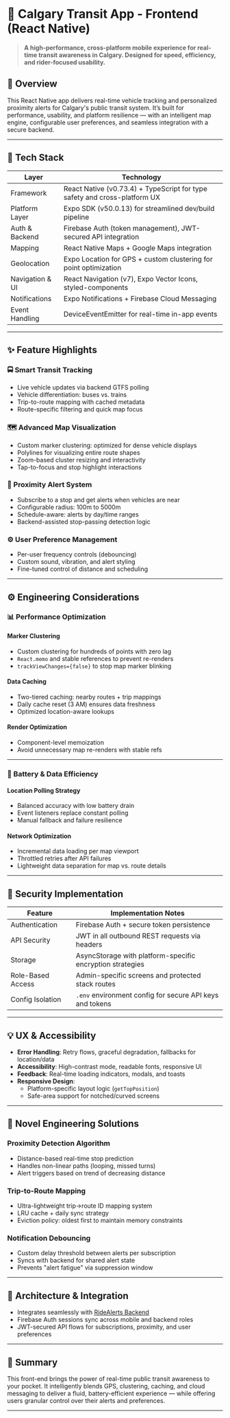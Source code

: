 # 🚦 Calgary Transit App - Frontend (React Native)

> **A high-performance, cross-platform mobile experience for real-time transit awareness in Calgary. Designed for speed, efficiency, and rider-focused usability.**

## 📖 Overview

This React Native app delivers real-time vehicle tracking and personalized proximity alerts for Calgary's public transit system. It’s built for performance, usability, and platform resilience — with an intelligent map engine, configurable user preferences, and seamless integration with a secure backend.

---

## 🧰 Tech Stack

| Layer               | Technology                                                                 |
|---------------------|----------------------------------------------------------------------------|
| Framework           | React Native (v0.73.4) + TypeScript for type safety and cross-platform UX |
| Platform Layer      | Expo SDK (v50.0.13) for streamlined dev/build pipeline                     |
| Auth & Backend      | Firebase Auth (token management), JWT-secured API integration             |
| Mapping             | React Native Maps + Google Maps integration                                |
| Geolocation         | Expo Location for GPS + custom clustering for point optimization          |
| Navigation & UI     | React Navigation (v7), Expo Vector Icons, styled-components               |
| Notifications       | Expo Notifications + Firebase Cloud Messaging                              |
| Event Handling      | DeviceEventEmitter for real-time in-app events                            |

---

## ✨ Feature Highlights

### 🚍 Smart Transit Tracking
- Live vehicle updates via backend GTFS polling
- Vehicle differentiation: buses vs. trains
- Trip-to-route mapping with cached metadata
- Route-specific filtering and quick map focus

### 🗺️ Advanced Map Visualization
- Custom marker clustering: optimized for dense vehicle displays
- Polylines for visualizing entire route shapes
- Zoom-based cluster resizing and interactivity
- Tap-to-focus and stop highlight interactions

### 🔔 Proximity Alert System
- Subscribe to a stop and get alerts when vehicles are near
- Configurable radius: 100m to 5000m
- Schedule-aware: alerts by day/time ranges
- Backend-assisted stop-passing detection logic

### ⚙️ User Preference Management
- Per-user frequency controls (debouncing)
- Custom sound, vibration, and alert styling
- Fine-tuned control of distance and scheduling

---

## ⚙️ Engineering Considerations

### 📊 Performance Optimization

#### Marker Clustering
- Custom clustering for hundreds of points with zero lag
- `React.memo` and stable references to prevent re-renders
- `trackViewChanges={false}` to stop map marker blinking

#### Data Caching
- Two-tiered caching: nearby routes + trip mappings
- Daily cache reset (3 AM) ensures data freshness
- Optimized location-aware lookups

#### Render Optimization
- Component-level memoization
- Avoid unnecessary map re-renders with stable refs

---

### 🔋 Battery & Data Efficiency

#### Location Polling Strategy
- Balanced accuracy with low battery drain
- Event listeners replace constant polling
- Manual fallback and failure resilience

#### Network Optimization
- Incremental data loading per map viewport
- Throttled retries after API failures
- Lightweight data separation for map vs. route details

---

## 🔐 Security Implementation

| Feature                  | Implementation Notes                                                       |
|--------------------------|----------------------------------------------------------------------------|
| Authentication           | Firebase Auth + secure token persistence                                  |
| API Security             | JWT in all outbound REST requests via headers                             |
| Storage                  | AsyncStorage with platform-specific encryption strategies                 |
| Role-Based Access        | Admin-specific screens and protected stack routes                         |
| Config Isolation         | `.env` environment config for secure API keys and tokens                  |

---

## 💡 UX & Accessibility

- **Error Handling**: Retry flows, graceful degradation, fallbacks for location/data
- **Accessibility**: High-contrast mode, readable fonts, responsive UI
- **Feedback**: Real-time loading indicators, modals, and toasts
- **Responsive Design**:
  - Platform-specific layout logic (`getTopPosition`)
  - Safe-area support for notched/curved screens

---

## 🧠 Novel Engineering Solutions

### Proximity Detection Algorithm
- Distance-based real-time stop prediction
- Handles non-linear paths (looping, missed turns)
- Alert triggers based on trend of decreasing distance

### Trip-to-Route Mapping
- Ultra-lightweight trip→route ID mapping system
- LRU cache + daily sync strategy
- Eviction policy: oldest first to maintain memory constraints

### Notification Debouncing
- Custom delay threshold between alerts per subscription
- Syncs with backend for shared alert state
- Prevents "alert fatigue" via suppression window

---

## 🧩 Architecture & Integration

- Integrates seamlessly with [RideAlerts Backend](https://github.com/lucasfepe/ridealerts-backend)
- Firebase Auth sessions sync across mobile and backend roles
- JWT-secured API flows for subscriptions, proximity, and user preferences

---

## 💎 Summary

This front-end brings the power of real-time public transit awareness to your pocket. It intelligently blends GPS, clustering, caching, and cloud messaging to deliver a fluid, battery-efficient experience — while offering users granular control over their alerts and preferences.

---